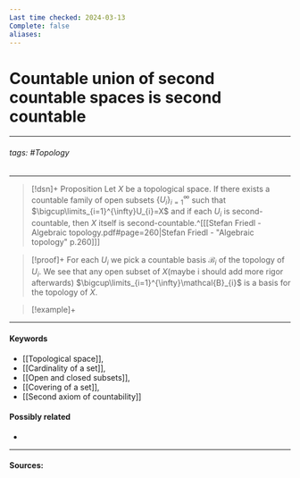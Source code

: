 ```yaml
---
Last time checked: 2024-03-13
Complete: false
aliases:
---
```

# Countable union of second countable spaces is second countable
***
###### tags: #Topology 
***
>[!dsn]+ Proposition
>Let $X$ be a topological space. If there exists a countable family of open subsets $\{U_{i}\}_{i=1}^{\infty}$ such that $\bigcup\limits_{i=1}^{\infty}U_{i}=X$ and if each $U_{i}$ is second-countable, then $X$ itself is second-countable.^[[[Stefan Friedl - Algebraic topology.pdf#page=260|Stefan Friedl - "Algebraic topology" p.260]]]

>[!proof]+
>For each $U_{i}$ we pick a countable basis $\mathcal{B}_{i}$ of the topology of $U_{i}$. We see that any open subset of $X$(maybe i should add more rigor afterwards) $\bigcup\limits_{i=1}^{\infty}\mathcal{B}_{i}$ is a basis for the topology of $X$. 

>[!example]+ 
>
***
#### Keywords
- [[Topological space]],
- [[Cardinality of a set]],
- [[Open and closed subsets]],
- [[Covering of a set]],
- [[Second axiom of countability]]
#### Possibly related
- 
***
#### Sources: